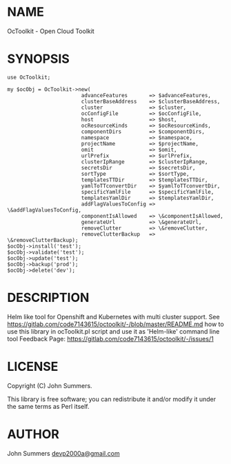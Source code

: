 
# NAME

OcToolkit - Open Cloud Toolkit

# SYNOPSIS

    use OcToolkit;
    
    my $ocObj = OcToolkit->new( 
                            advanceFeatures       => $advanceFeatures,
                            clusterBaseAddress    => $clusterBaseAddress,
                            cluster               => $cluster,
                            ocConfigFile          => $ocConfigFile,
                            host                  => $host,
                            ocResourceKinds       => $ocResourceKinds,
                            componentDirs         => $componentDirs,
                            namespace             => $namespace,
                            projectName           => $projectName,
                            omit                  => $omit,
                            urlPrefix             => $urlPrefix,
                            clusterIpRange        => $clusterIpRange,
                            secretsDir            => $secretsDir,
                            sortType              => $sortType,
                            templatesTTDir        => $templatesTTDir,
                            yamlToTTconvertDir    => $yamlToTTconvertDir,
                            specificYamlFile      => $specificYamlFile,
                            templatesYamlDir      => $templatesYamlDir,
                            addFlagValuesToConfig => \&addFlagValuesToConfig,
                            componentIsAllowed    => \&componentIsAllowed,
                            generateUrl           => \&generateUrl,
                            removeClutter         => \&removeClutter,
                            removeClutterBackup   => \&removeClutterBackup);
    $ocObj->install('test');
    $ocObj->validate('test');
    $ocObj->update('test');
    $ocObj->backup('prod');
    $ocObj->delete('dev');

# DESCRIPTION

Helm like tool for Openshift and Kubernetes with multi cluster support.
See https://gitlab.com/code7143615/octoolkit/-/blob/master/README.md how to use this library in ocToolkit.pl script
and use it as 'Helm-like' command line tool
Feedback Page: https://gitlab.com/code7143615/octoolkit/-/issues/1

# LICENSE

Copyright (C) John Summers.

This library is free software; you can redistribute it and/or modify
it under the same terms as Perl itself.

# AUTHOR

John Summers <devp2000a@gmail.com>
